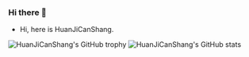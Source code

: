 ### Hi there 👋

- Hi, here is HuanJiCanShang.

![HuanJiCanShang's GitHub trophy](https://github-profile-trophy.vercel.app/?username=HuanJiCanShang)
![HuanJiCanShang's GitHub stats](https://github-readme-stats.vercel.app/api?username=HuanJiCanShang&show_icons=true&theme=radical)

<!--
[![Top Langs](https://github-readme-stats.vercel.app/api/top-langs/?username=HuanJiCanShang)](https://github.com/HuanJiCanShang)
**HuanJiCanShang/HuanJiCanShang** is a ✨ _special_ ✨ repository because its `README.md` (this file) appears on your GitHub profile.

Here are some ideas to get you started:

- 🔭 I’m currently working on ...
- 🌱 I’m currently learning ...
- 👯 I’m looking to collaborate on ...
- 🤔 I’m looking for help with ...
- 💬 Ask me about ...
- 📫 How to reach me: ...
- 😄 Pronouns: ...
- ⚡ Fun fact: ...
-->
